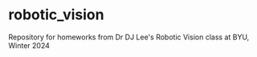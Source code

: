 # robotic_vision
Repository for homeworks from Dr DJ Lee's Robotic Vision class at BYU, Winter 2024
